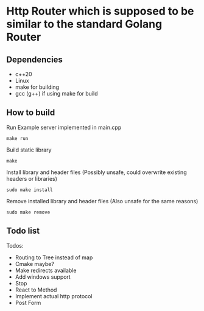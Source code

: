 # Http Router which is supposed to be similar to the standard Golang Router
## Dependencies
- c++20
- Linux
- make for building
- gcc (g++) if using make for build

## How to build
Run Example server implemented in main.cpp
```
make run
```

Build static library
```
make
```

Install library and header files (Possibly unsafe, could overwrite existing headers or libraries)
```
sudo make install
```

Remove installed library and header files (Also unsafe for the same reasons)
```
sudo make remove
```

## Todo list
Todos: 
- Routing to Tree instead of map
- Cmake maybe?
- Make redirects available
- Add windows support
- Stop
- React to Method
- Implement actual http protocol
- Post Form
